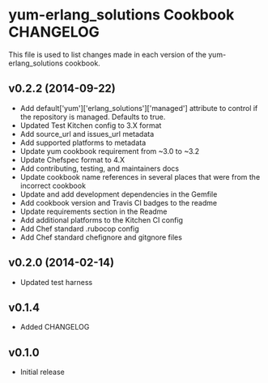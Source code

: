yum-erlang_solutions Cookbook CHANGELOG
=======================================
This file is used to list changes made in each version of the yum-erlang_solutions cookbook.

v0.2.2 (2014-09-22)
-------------------
- Add default['yum']['erlang_solutions']['managed'] attribute to control if the repository is managed. Defaults to true.
- Updated Test Kitchen config to 3.X format
- Add source_url and issues_url metadata
- Add supported platforms to metadata
- Update yum cookbook requirement from ~3.0 to ~3.2
- Update Chefspec format to 4.X
- Add contributing, testing, and maintainers docs
- Update cookbook name references in several places that were from the incorrect cookbook
- Update and add development dependencies in the Gemfile
- Add cookbook version and Travis CI badges to the readme
- Update requirements section in the Readme
- Add additional platforms to the Kitchen CI config
- Add Chef standard .rubocop config
- Add Chef standard chefignore and gitgnore files

v0.2.0 (2014-02-14)
-------------------
- Updated test harness

v0.1.4
------
- Added CHANGELOG

v0.1.0
------
- Initial release
